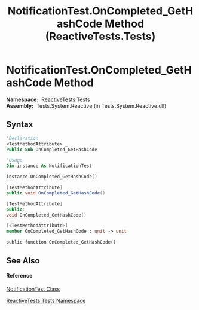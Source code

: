 ﻿---
title: NotificationTest.OnCompleted_GetHashCode Method  (ReactiveTests.Tests)
TOCTitle: OnCompleted_GetHashCode Method
ms:assetid: M:ReactiveTests.Tests.NotificationTest.OnCompleted_GetHashCode
ms:mtpsurl: https://msdn.microsoft.com/en-us/library/reactivetests.tests.notificationtest.oncompleted_gethashcode(v=VS.103)
ms:contentKeyID: 36620116
ms.date: 06/28/2011
mtps_version: v=VS.103
f1_keywords:
- ReactiveTests.Tests.NotificationTest.OnCompleted_GetHashCode
dev_langs:
- CSharp
- JScript
- VB
- FSharp
- c++
---

# NotificationTest.OnCompleted\_GetHashCode Method

**Namespace:**  [ReactiveTests.Tests](hh289046\(v=vs.103\).md)  
**Assembly:**  Tests.System.Reactive (in Tests.System.Reactive.dll)

## Syntax

``` vb
'Declaration
<TestMethodAttribute> _
Public Sub OnCompleted_GetHashCode
```

``` vb
'Usage
Dim instance As NotificationTest

instance.OnCompleted_GetHashCode()
```

``` csharp
[TestMethodAttribute]
public void OnCompleted_GetHashCode()
```

``` c++
[TestMethodAttribute]
public:
void OnCompleted_GetHashCode()
```

``` fsharp
[<TestMethodAttribute>]
member OnCompleted_GetHashCode : unit -> unit 
```

``` jscript
public function OnCompleted_GetHashCode()
```

## See Also

#### Reference

[NotificationTest Class](hh314756\(v=vs.103\).md)

[ReactiveTests.Tests Namespace](hh289046\(v=vs.103\).md)

